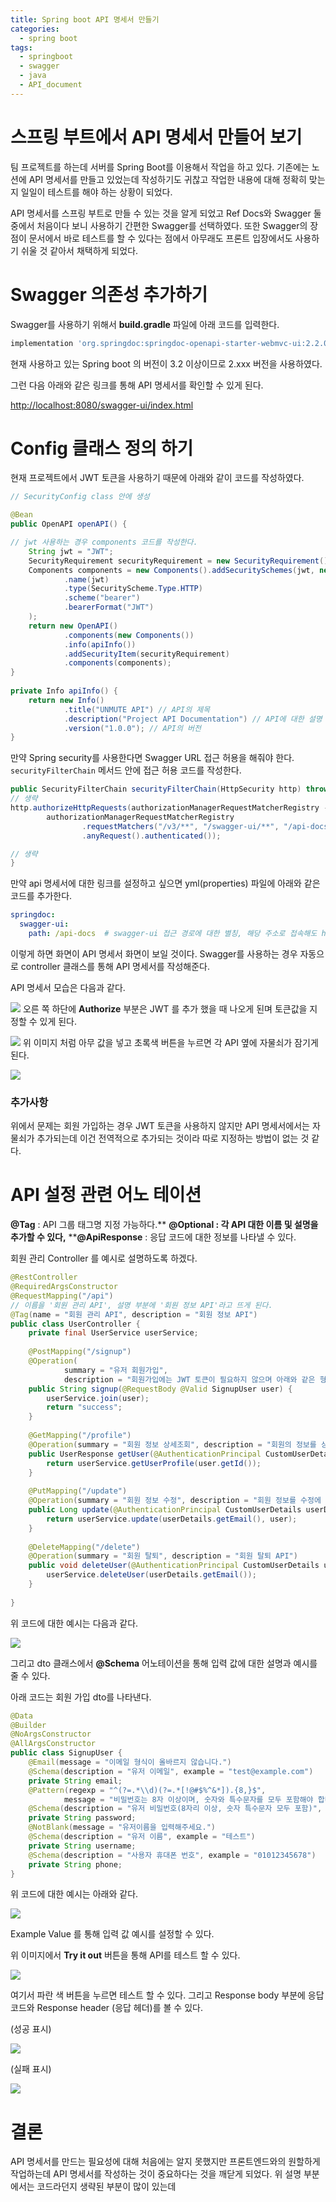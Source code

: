 ```yaml
---
title: Spring boot API 명세서 만들기
categories:
  - spring boot
tags:
  - springboot
  - swagger
  - java
  - API_document
---
```

# 스프링 부트에서 API 명세서 만들어 보기
팀 프로젝트를 하는데 서버를 Spring Boot를 이용해서 작업을 하고 있다. 기존에는 노션에 API 명세서를 만들고 있었는데 작성하기도 귀찮고 작업한 내용에 대해 정확히 맞는지 일일이 테스트를 해야 하는 상황이 되었다. 

 API 명세서를 스프링 부트로 만들 수 있는 것을 알게 되었고 Ref Docs와 Swagger 둘 중에서 처음이다 보니 사용하기 간편한 Swagger를 선택하였다. 또한 Swagger의 장점이 문서에서 바로 테스트를 할 수 있다는 점에서 아무래도 프론트 입장에서도 사용하기 쉬울 것 같아서 채택하게 되었다.

# Swagger 의존성 추가하기
Swagger를 사용하기 위해서  **build.gradle** 파일에 아래 코드를 입력한다.

```gradle
implementation 'org.springdoc:springdoc-openapi-starter-webmvc-ui:2.2.0'
```

현재 사용하고 있는 Spring boot 의 버전이 3.2 이상이므로  2.xxx 버전을 사용하였다.

그런 다음 아래와 같은 링크를 통해 API 명세서를 확인할 수 있게 된다.

[http://localhost:8080/swagger-ui/index.html]()

# Config 클래스 정의 하기

현재 프로젝트에서 JWT 토큰을 사용하기 때문에 아래와 같이 코드를 작성하였다.

```java
// SecurityConfig class 안에 생성

@Bean  
public OpenAPI openAPI() {  

// jwt 사용하는 경우 components 코드를 작성한다.
    String jwt = "JWT";  
    SecurityRequirement securityRequirement = new SecurityRequirement().addList(jwt);  
    Components components = new Components().addSecuritySchemes(jwt, new SecurityScheme()  // JWT 토큰 사용
            .name(jwt)  
            .type(SecurityScheme.Type.HTTP)  
            .scheme("bearer")  
            .bearerFormat("JWT") 
    );  
    return new OpenAPI()  
            .components(new Components())  
            .info(apiInfo())  
            .addSecurityItem(securityRequirement)  
            .components(components);  
}  
  
private Info apiInfo() {  
    return new Info()  
            .title("UNMUTE API") // API의 제목  
            .description("Project API Documentation") // API에 대한 설명  
            .version("1.0.0"); // API의 버전  
}
```

만약 Spring security를 사용한다면 Swagger URL 접근 허용을 해줘야 한다.
`securityFilterChain` 메서드 안에 접근 허용 코드를 작성한다.

```java
public SecurityFilterChain securityFilterChain(HttpSecurity http) throws Exception {
// 생략
http.authorizeHttpRequests(authorizationManagerRequestMatcherRegistry ->  
        authorizationManagerRequestMatcherRegistry  
                .requestMatchers("/v3/**", "/swagger-ui/**", "/api-docs").permitAll()  
                .anyRequest().authenticated());

// 생략
}
```

만약 api 명세서에 대한 링크를 설정하고 싶으면 yml(properties) 파일에 아래와 같은 코드를 추가한다.

```yml
springdoc:
  swagger-ui:
    path: /api-docs  # swagger-ui 접근 경로에 대한 별칭, 해당 주소로 접속해도 http://localhost:8080/swagger-ui/index.html로 리다이렉션 됨.
```

이렇게 하면 화면이 API 명세서 화면이 보일 것이다.
Swagger를 사용하는 경우 자동으로 controller 클래스를 통해 API 명세서를 작성해준다.

API 명세서 모습은 다음과 같다.

![](../assets/images/post/Pasted%20image%2020240429000105.png)
오른 쪽 하단에 **Authorize** 부분은 JWT 를 추가 했을 때 나오게 된며 토큰값을 지정할 수 있게 된다.

![](../assets/images/post/Pasted%20image%2020240429000212.png)
위 이미지 처럼 아무 값을 넣고 초록색 버튼을 누르면 각 API 옆에 자물쇠가 잠기게 된다.

![](../assets/images/post/Pasted%20image%2020240429000315.png)

### 추가사항
위에서 문제는 회원 가입하는 경우 JWT 토큰을 사용하지 않지만 API 명세서에서는 자물쇠가 추가되는데 이건 전역적으로 추가되는 것이라 따로 지정하는 방법이 없는 것 같다.

# API 설정 관련 어노 테이션

**@Tag** :  API 그룹 태그명 지정 가능하다.**
****@Optional** : 각 API 대한 이름 및 설명을 추가할 수 있다,**
****@ApiResponse** : 응답 코드에 대한 정보를 나타낼 수 있다.

회원 관리 Controller 를 예시로 설명하도록 하겠다.

```java
@RestController  
@RequiredArgsConstructor  
@RequestMapping("/api")  
// 이름을 '회원 관리 API', 설명 부분에 '회원 정보 API'라고 뜨게 된다.
@Tag(name = "회원 관리 API", description = "회원 정보 API")  
public class UserController {  
    private final UserService userService;  
  
    @PostMapping("/signup")  
    @Operation(  
            summary = "유저 회원가입",  
            description = "회원가입에는 JWT 토큰이 필요하지 않으며 아래와 같은 형식의 데이터를 받는다.")  
    public String signup(@RequestBody @Valid SignupUser user) {  
        userService.join(user);  
        return "success";  
    }  
  
    @GetMapping("/profile")  
    @Operation(summary = "회원 정보 상세조회", description = "회원의 정보를 상세 조회 API")  
    public UserResponse getUser(@AuthenticationPrincipal CustomUserDetails user) {  
        return userService.getUserProfile(user.getId());  
    }  
  
    @PutMapping("/update")  
    @Operation(summary = "회원 정보 수정", description = "회원 정보를 수정에 사용하는 API")  
    public Long update(@AuthenticationPrincipal CustomUserDetails userDetails, @RequestBody @Valid UpdateUser user) {  
        return userService.update(userDetails.getEmail(), user);  
    }  
  
    @DeleteMapping("/delete")  
    @Operation(summary = "회원 탈퇴", description = "회원 탈퇴 API")  
    public void deleteUser(@AuthenticationPrincipal CustomUserDetails userDetails) {  
        userService.deleteUser(userDetails.getEmail());  
    }  
  
}
```

위 코드에 대한 예시는 다음과 같다.

![](../assets/images/post/Pasted%20image%2020240428235624.png)

그리고 dto 클래스에서 **@Schema** 어노테이션을 통해 입력 값에 대한 설명과 예시를 줄 수 있다.

아래 코드는 회원 가입 dto를 나타낸다.

```java
@Data  
@Builder  
@NoArgsConstructor  
@AllArgsConstructor  
public class SignupUser {  
    @Email(message = "이메일 형식이 올바르지 않습니다.")  
    @Schema(description = "유저 이메일", example = "test@example.com")  
    private String email;  
    @Pattern(regexp = "^(?=.*\\d)(?=.*[!@#$%^&*]).{8,}$",  
            message = "비밀번호는 8자 이상이며, 숫자와 특수문자를 모두 포함해야 합니다.")  
    @Schema(description = "유저 비밀번호(8자리 이상, 숫자 특수문자 모두 포함)", example = "Test1234!")  
    private String password;  
    @NotBlank(message = "유저이름을 입력해주세요.")  
    @Schema(description = "유저 이름", example = "테스트")  
    private String username;  
    @Schema(description = "사용자 휴대폰 번호", example = "01012345678")  
    private String phone;  
}
```

위 코드에 대한 예시는 아래와 같다.

![](../assets/images/post/Pasted%20image%2020240428235946.png)

Example Value 를 통해 입력 값 예시를 설정할 수 있다.

위 이미지에서 **Try it out** 버튼을 통해 API를 테스트 할 수 있다.

![](../assets/images/post/Pasted%20image%2020240429000626.png)

여기서 파란 색 버튼을 누르면 테스트 할 수 있다.
그리고  Response body 부분에 응답 코드와 Response header (응답 헤더)를 볼 수 있다.

(성공 표시)

![](../assets/images/post/Pasted%20image%2020240429000650.png)

(실패 표시)

![](../assets/images/post/Pasted%20image%2020240429000807.png)

# 결론
API 명세서를 만드는 필요성에 대해 처음에는 알지 못했지만 프론트엔드와의 원할하게 작업하는데 API 명세서를 작성하는 것이 중요하다는 것을 깨닫게 되었다. 위 설명 부분에서는 코드라던지 생략된 부분이 많이 있는데 